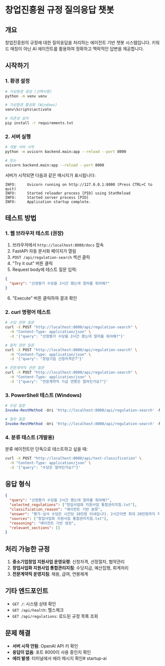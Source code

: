 # 창업진흥원 규정 질의응답 챗봇

## 개요
창업진흥원의 규정에 대한 질의응답을 처리하는 에이전트 기반 챗봇 시스템입니다.
키워드 매칭이 아닌 AI 에이전트를 활용하여 정확하고 맥락적인 답변을 제공합니다.

## 시작하기

### 1. 환경 설정
```bash
# 가상환경 생성 (선택사항)
python -m venv venv

# 가상환경 활성화 (Windows)
venv\Scripts\activate

# 의존성 설치
pip install -r requirements.txt
```

### 2. 서버 실행
```bash
# 개발 서버 시작
python -m uvicorn backend.main:app --reload --port 8000

# 또는
uvicorn backend.main:app --reload --port 8000
```

서버가 시작되면 다음과 같은 메시지가 표시됩니다:
```
INFO:     Uvicorn running on http://127.0.0.1:8000 (Press CTRL+C to quit)
INFO:     Started reloader process [PID] using StatReload
INFO:     Started server process [PID]
INFO:     Application startup complete.
```

## 테스트 방법

### 1. 웹 브라우저 테스트 (권장)
1. 브라우저에서 `http://localhost:8000/docs` 접속
2. FastAPI 자동 문서화 페이지가 열림
3. `POST /api/regulation-search` 섹션 클릭
4. "Try it out" 버튼 클릭
5. Request body에 테스트 질문 입력:
```json
{
  "query": "선정평가 수당을 2시간 했는데 얼마를 줘야해?"
}
```
6. "Execute" 버튼 클릭하여 결과 확인

### 2. curl 명령어 테스트
```bash
# 수당 관련 질문
curl -X POST "http://localhost:8000/api/regulation-search" \
  -H "Content-Type: application/json" \
  -d '{"query": "선정평가 수당을 2시간 했는데 얼마를 줘야해?"}'

# 절차 관련 질문
curl -X POST "http://localhost:8000/api/regulation-search" \
  -H "Content-Type: application/json" \
  -d '{"query": "창업기업 신청자격은?"}'

# 전문계약직 관련 질문
curl -X POST "http://localhost:8000/api/regulation-search" \
  -H "Content-Type: application/json" \
  -d '{"query": "전문계약직 가급 연봉은 얼마인가요?"}'
```

### 3. PowerShell 테스트 (Windows)
```powershell
# 수당 질문
Invoke-RestMethod -Uri 'http://localhost:8000/api/regulation-search' -Method Post -ContentType 'application/json' -Body '{"query": "선정평가 수당은 얼마인가요?"}'

# 절차 질문
Invoke-RestMethod -Uri 'http://localhost:8000/api/regulation-search' -Method Post -ContentType 'application/json' -Body '{"query": "창업기업 신청 절차는?"}'
```

### 4. 분류 테스트 (개발용)
분류 에이전트만 단독으로 테스트하고 싶을 때:
```bash
curl -X POST "http://localhost:8000/api/test-classification" \
  -H "Content-Type: application/json" \
  -d '{"query": "수당은 얼마인가요?"}'
```

## 응답 형식
```json
{
  "query": "선정평가 수당을 2시간 했는데 얼마를 줘야해?",
  "selected_regulations": ["창업사업화 지원사업 통합관리지침.txt"],
  "classification_reason": "에이전트 기반 분류",
  "answer": "평가·심사 수당은 시간당 10만원 이내입니다. 2시간이면 최대 20만원까지 지급 가능해요.",
  "sources": ["창업사업화 지원사업 통합관리지침.txt"],
  "reasoning": "에이전트 기반 생성",
  "relevant_sections": []
}
```

## 처리 가능한 규정
1. **중소기업창업 지원사업 운영요령**: 신청자격, 선정절차, 협약관리
2. **창업사업화 지원사업 통합관리지침**: 수당지급, 예산집행, 회계처리
3. **전문계약직 운영지침**: 채용, 급여, 연봉체계

## 기타 엔드포인트
- `GET /`: 시스템 상태 확인
- `GET /api/health`: 헬스체크
- `GET /api/regulations`: 로드된 규정 목록 조회

## 문제 해결
- **서버 시작 안됨**: OpenAI API 키 확인
- **응답이 없음**: 포트 8000이 사용 중인지 확인
- **에러 발생**: 터미널에서 에러 메시지 확인# startup-ai
